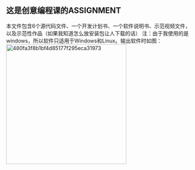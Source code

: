 ## 这是创意编程课的ASSIGNMENT
本文件包含6个源代码文件、一个开发计划书、一个软件说明书、示范视频文件，以及示范性作品（如果我知道怎么放安装包让人下载的话）
注：由于我使用的是windows，所以软件只适用于Windows和Linux。输出软件时如图：<img width="325" alt="480fa3f8b1bf4d85177f295eca31973" src="https://user-images.githubusercontent.com/100500234/207900688-6324f53a-c642-4d1d-8e8a-79fe3fc23bc4.png">
